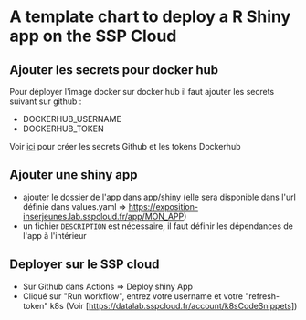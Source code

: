 # A template chart to deploy a R Shiny app on the SSP Cloud

## Ajouter les secrets pour docker hub

Pour déployer l'image docker sur docker hub il faut ajouter les secrets suivant sur github :

- DOCKERHUB_USERNAME
- DOCKERHUB_TOKEN

Voir [ici](https://github.com/InseeFrLab/sspcloud-tutorials/blob/0aefa133cb4ed105a43f5fd807dba5d188547a3a/deployment/shiny-app.md#int%C3%A9gration-continue-ci) pour créer les secrets Github et les tokens Dockerhub

## Ajouter une shiny app

- ajouter le dossier de l'app dans app/shiny (elle sera disponible dans l'url définie dans values.yaml => https://exposition-inserjeunes.lab.sspcloud.fr/app/MON_APP)
- un fichier `DESCRIPTION` est nécessaire, il faut définir les dépendances de l'app à l'intérieur

## Deployer sur le SSP cloud

- Sur Github dans Actions => Deploy shiny App
- Cliqué sur "Run workflow", entrez votre username et votre "refresh-token" k8s (Voir [https://datalab.sspcloud.fr/account/k8sCodeSnippets])
